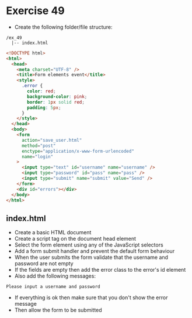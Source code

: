 # Exercise 49

- Create the following folder/file structure:

```
/ex_49
  |-- index.html
```

```html
<!DOCTYPE html>
<html>
  <head>
    <meta charset="UTF-8" />
    <title>Form elements event</title>
    <style>
      .error {
        color: red;
        background-color: pink;
        border: 1px solid red;
        padding: 5px;
      }
    </style>
  </head>
  <body>
    <form
      action="save_user.html"
      method="post"
      enctype="application/x-www-form-urlencoded"
      name="login"
    >
      <input type="text" id="username" name="username" />
      <input type="password" id="pass" name="pass" />
      <input type="submit" name="submit" value="Send" />
    </form>
    <div id="errors"></div>
  </body>
</html>
```

## index.html

- Create a basic HTML document
- Create a script tag on the document head element
- Select the form element using any of the JavaScript selectors
- Add a form submit handler and prevent the default form behaviour
- When the user submits the form validate that the username and password are not empty
- If the fields are empty then add the error class to the error's id element
- Also add the following messages:

```
Please input a username and password
```

- If everything is ok then make sure that you don't show the error message
- Then allow the form to be submitted
